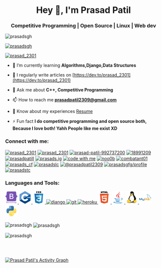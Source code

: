 <h1 align="center">Hey 👋, I'm Prasad Patil</h1>
<h3 align="center">Competitive Programming | Open Source | Linux | Web dev</h3>
<!-- <img align="right" alt="Coding is Fun" width="180" “margin-top: 100px;” src="https://miro.medium.com/max/828/0*C-cPP9D2MIyeexAT.gif"> -->
<p align="left"> <img src="https://komarev.com/ghpvc/?username=prasadsgh&label=Profile%20views&color=0e75b6&style=flat" alt="prasadsgh" /> </p>

<p align="left"> <a href="https://github.com/ryo-ma/github-profile-trophy"><img src="https://github-profile-trophy.vercel.app/?username=prasadsgh" alt="prasadsgh" /></a> </p>

<p align="left"> <a href="https://twitter.com/prasad_2301" target="blank"><img src="https://img.shields.io/twitter/follow/prasad_2301?logo=twitter&style=for-the-badge" alt="prasad_2301" /></a> </p>

- 🌱 I’m currently learning **Algorithms,Django,Data Structures**

- 📝 I regularly write articles on [https://dev.to/prasad_2301](https://dev.to/prasad_2301)

- 💬 Ask me about **C++, Competitive Programming**

- 📫 How to reach me **prasadpatil2309@gmail.com**

- 📄 Know about my experiences [Resume](https://drive.google.com/drive/u/0/folders/1FzqJV2r2vPqjOhULgxMu_VkQP_ugpeO1)

- ⚡ Fun fact **I do competitive programming and open source both, Because I love both! Yahh People like me exist XD**

<h3 align="left">Connect with me:</h3>
<p align="left">
<a href="https://dev.to/prasad_2301" target="blank"><img align="center" src="https://raw.githubusercontent.com/rahuldkjain/github-profile-readme-generator/master/src/images/icons/Social/devto.svg" alt="prasad_2301" height="30" width="40" /></a>
<a href="https://twitter.com/prasad_2301" target="blank"><img align="center" src="https://raw.githubusercontent.com/rahuldkjain/github-profile-readme-generator/master/src/images/icons/Social/twitter.svg" alt="prasad_2301" height="30" width="40" /></a>
<a href="https://linkedin.com/in/prasad-patil-992737200" target="blank"><img align="center" src="https://raw.githubusercontent.com/rahuldkjain/github-profile-readme-generator/master/src/images/icons/Social/linked-in-alt.svg" alt="prasad-patil-992737200" height="30" width="40" /></a>
<a href="https://stackoverflow.com/users/18991209" target="blank"><img align="center" src="https://raw.githubusercontent.com/rahuldkjain/github-profile-readme-generator/master/src/images/icons/Social/stack-overflow.svg" alt="18991209" height="30" width="40" /></a>
<a href="https://kaggle.com/prasadpatill" target="blank"><img align="center" src="https://raw.githubusercontent.com/rahuldkjain/github-profile-readme-generator/master/src/images/icons/Social/kaggle.svg" alt="prasadpatill" height="30" width="40" /></a>
<a href="https://instagram.com/prasads.ig" target="blank"><img align="center" src="https://raw.githubusercontent.com/rahuldkjain/github-profile-readme-generator/master/src/images/icons/Social/instagram.svg" alt="prasads.ig" height="30" width="40" /></a>
<a href="https://www.youtube.com/channel/UCeMQqNeHYTGUvtixVzK9Exg" target="blank"><img align="center" src="https://raw.githubusercontent.com/rahuldkjain/github-profile-readme-generator/master/src/images/icons/Social/youtube.svg" alt="code with me" height="30" width="40" /></a>
<a href="https://www.codechef.com/users/noo0b" target="blank"><img align="center" src="https://cdn.jsdelivr.net/npm/simple-icons@3.1.0/icons/codechef.svg" alt="noo0b" height="30" width="40" /></a>
<a href="https://www.hackerrank.com/combatant01" target="blank"><img align="center" src="https://raw.githubusercontent.com/rahuldkjain/github-profile-readme-generator/master/src/images/icons/Social/hackerrank.svg" alt="combatant01" height="30" width="40" /></a>
<a href="https://codeforces.com/profile/prasads_cf" target="blank"><img align="center" src="https://raw.githubusercontent.com/rahuldkjain/github-profile-readme-generator/master/src/images/icons/Social/codeforces.svg" alt="prasads_cf" height="30" width="40" /></a>
<a href="https://www.leetcode.com/prasadslc" target="blank"><img align="center" src="https://raw.githubusercontent.com/rahuldkjain/github-profile-readme-generator/master/src/images/icons/Social/leet-code.svg" alt="prasadslc" height="30" width="40" /></a>
<a href="https://www.hackerearth.com/@prasadpatil2309" target="blank"><img align="center" src="https://raw.githubusercontent.com/rahuldkjain/github-profile-readme-generator/master/src/images/icons/Social/hackerearth.svg" alt="@prasadpatil2309" height="30" width="40" /></a>
<a href="https://auth.geeksforgeeks.org/user/prasadsgfg/profile" target="blank"><img align="center" src="https://raw.githubusercontent.com/rahuldkjain/github-profile-readme-generator/master/src/images/icons/Social/geeks-for-geeks.svg" alt="prasadsgfg/profile" height="30" width="40" /></a>
<a href="https://www.topcoder.com/members/prasadstc" target="blank"><img align="center" src="https://raw.githubusercontent.com/rahuldkjain/github-profile-readme-generator/master/src/images/icons/Social/topcoder.svg" alt="prasadstc" height="30" width="40" /></a>
</p>

<h3 align="left">Languages and Tools:</h3>
<p align="left"> <a href="https://getbootstrap.com" target="_blank" rel="noreferrer"> <img src="https://raw.githubusercontent.com/devicons/devicon/master/icons/bootstrap/bootstrap-plain-wordmark.svg" alt="bootstrap" width="40" height="40"/> </a> <a href="https://www.w3schools.com/cpp/" target="_blank" rel="noreferrer"> <img src="https://raw.githubusercontent.com/devicons/devicon/master/icons/cplusplus/cplusplus-original.svg" alt="cplusplus" width="40" height="40"/> </a> <a href="https://www.w3schools.com/css/" target="_blank" rel="noreferrer"> <img src="https://raw.githubusercontent.com/devicons/devicon/master/icons/css3/css3-original-wordmark.svg" alt="css3" width="40" height="40"/> </a> <a href="https://www.djangoproject.com/" target="_blank" rel="noreferrer"> <img src="https://cdn.worldvectorlogo.com/logos/django.svg" alt="django" width="40" height="40"/> </a> <a href="https://git-scm.com/" target="_blank" rel="noreferrer"> <img src="https://www.vectorlogo.zone/logos/git-scm/git-scm-icon.svg" alt="git" width="40" height="40"/> </a> <a href="https://heroku.com" target="_blank" rel="noreferrer"> <img src="https://www.vectorlogo.zone/logos/heroku/heroku-icon.svg" alt="heroku" width="40" height="40"/> </a> <a href="https://www.w3.org/html/" target="_blank" rel="noreferrer"> <img src="https://raw.githubusercontent.com/devicons/devicon/master/icons/html5/html5-original-wordmark.svg" alt="html5" width="40" height="40"/> </a> <a href="https://www.java.com" target="_blank" rel="noreferrer"> <img src="https://raw.githubusercontent.com/devicons/devicon/master/icons/java/java-original.svg" alt="java" width="40" height="40"/> </a> <a href="https://www.linux.org/" target="_blank" rel="noreferrer"> <img src="https://raw.githubusercontent.com/devicons/devicon/master/icons/linux/linux-original.svg" alt="linux" width="40" height="40"/> </a> <a href="https://www.mysql.com/" target="_blank" rel="noreferrer"> <img src="https://raw.githubusercontent.com/devicons/devicon/master/icons/mysql/mysql-original-wordmark.svg" alt="mysql" width="40" height="40"/> </a> <a href="https://www.python.org" target="_blank" rel="noreferrer"> <img src="https://raw.githubusercontent.com/devicons/devicon/master/icons/python/python-original.svg" alt="python" width="40" height="40"/> </a> </p>

<p><img align="left" src="https://github-readme-stats.vercel.app/api/top-langs?username=prasadsgh&show_icons=true&locale=en&layout=compact" alt="prasadsgh" /></p>

<p>&nbsp;<img align="center" src="https://github-readme-stats.vercel.app/api?username=prasadsgh&show_icons=true&locale=en" alt="prasadsgh" /></p>

<p><img align="center" src="https://github-readme-streak-stats.herokuapp.com/?user=prasadsgh&" alt="prasadsgh" /></p>


<br/>
<br/>

<a href="https://github.com/prasadsGh/github-readme-activity-graph"><img alt="Prasad Patil's Activity Graph" src="https://activity-graph.herokuapp.com/graph?username=prasadsGh&bg_color=FFFFFF&color=454545&line=5BCDEC&point=54545&hide_border=trUE" /></a>

<br/>
<br/>
